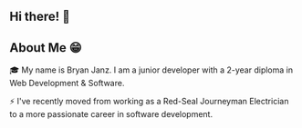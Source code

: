 ## Hi there! 👋

## About Me 😁

🎓 My name is Bryan Janz. I am a junior developer with a 2-year diploma in Web Development & Software.  

⚡ I've recently moved from working as a Red-Seal Journeyman Electrician to a more passionate career in software development. 




<!--
**BryanJanz/BryanJanz** is a ✨ _special_ ✨ repository because its `README.md` (this file) appears on your GitHub profile.

Here are some ideas to get you started:

- 🔭 I’m currently working on ...
- 🌱 I’m currently learning ...
- 👯 I’m looking to collaborate on ...
- 🤔 I’m looking for help with ...
- 💬 Ask me about ...
- 📫 How to reach me: ...
- ⚡ Fun fact: ...
-->

